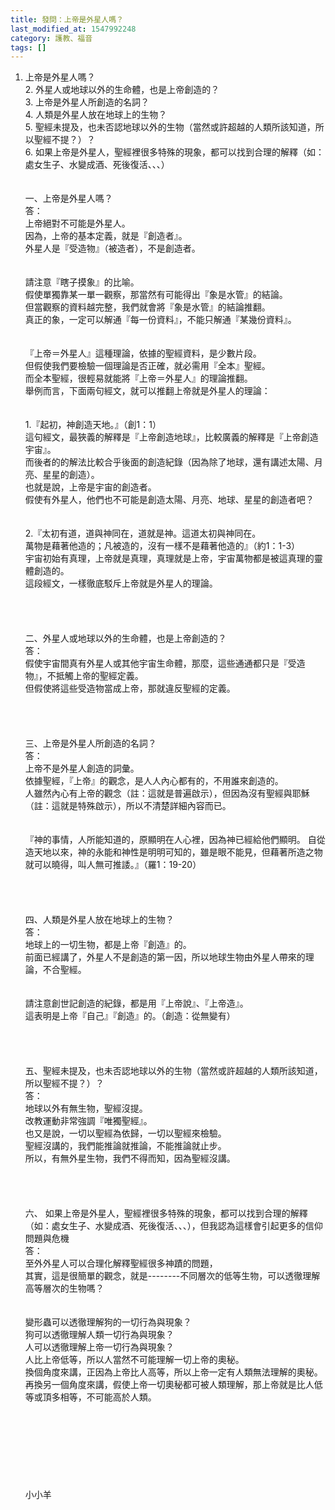 ```yaml
---
title: 發問：上帝是外星人嗎？
last_modified_at: 1547992248
category: 護教、福音
tags: []
---
```


1.	上帝是外星人嗎？<br>2.	外星人或地球以外的生命體，也是上帝創造的？<br>3.	上帝是外星人所創造的名詞？<br>4.	人類是外星人放在地球上的生物？<br>5.	聖經未提及，也未否認地球以外的生物（當然或許超越的人類所該知道，所以聖經不提？）？<br>6.	如果上帝是外星人，聖經裡很多特殊的現象，都可以找到合理的解釋（如：處女生子、水變成酒、死後復活、、、）<br><br><!--more--><br>一、上帝是外星人嗎？<br>答：<br>上帝絕對不可能是外星人。<br>因為，上帝的基本定義，就是『創造者』。<br>外星人是『受造物』（被造者），不是創造者。<br><br> <br>請注意『瞎子摸象』的比喻。<br>假使單獨靠某一單一觀察，那當然有可能得出『象是水管』的結論。<br>但當觀察的資料越完整，我們就會將『象是水管』的結論推翻。<br>真正的象，一定可以解通『每一份資料』，不能只解通『某幾份資料』。<br><br> <br>『上帝＝外星人』這種理論，依據的聖經資料，是少數片段。<br>但假使我們要檢驗一個理論是否正確，就必需用『全本』聖經。<br>而全本聖經，很輕易就能將『上帝＝外星人』的理論推翻。<br>舉例而言，下面兩句經文，就可以推翻上帝就是外星人的理論：<br> <br><br>1.『起初，神創造天地。』（創1：1）<br>這句經文，最狹義的解釋是『上帝創造地球』，比較廣義的解釋是『上帝創造宇宙』。<br>而後者的的解法比較合乎後面的創造紀錄（因為除了地球，還有講述太陽、月亮、星星的創造）。<br>也就是說，上帝是宇宙的創造者。<br>假使有外星人，他們也不可能是創造太陽、月亮、地球、星星的創造者吧？<br><br> <br>2.『太初有道，道與神同在，道就是神。這道太初與神同在。<br>萬物是藉著他造的；凡被造的，沒有一樣不是藉著他造的』（約1：1-3）<br>宇宙初始有真理，上帝就是真理，真理就是上帝，宇宙萬物都是被這真理的靈體創造的。<br>這段經文，一樣徹底駁斥上帝就是外星人的理論。<br> <br><br><br><br>二、外星人或地球以外的生命體，也是上帝創造的？<br>答：<br>假使宇宙間真有外星人或其他宇宙生命體，那麼，這些通通都只是『受造物』，不抵觸上帝的聖經定義。<br>但假使將這些受造物當成上帝，那就違反聖經的定義。<br> <br><br><br> <br>三、上帝是外星人所創造的名詞？<br>答：<br>上帝不是外星人創造的詞彙。<br>依據聖經，『上帝』的觀念，是人人內心都有的，不用誰來創造的。<br>人雖然內心有上帝的觀念（註：這就是普遍啟示），但因為沒有聖經與耶穌（註：這就是特殊啟示），所以不清楚詳細內容而已。<br> <br><br>『神的事情，人所能知道的，原顯明在人心裡，因為神已經給他們顯明。 自從造天地以來，神的永能和神性是明明可知的，雖是眼不能見，但藉著所造之物就可以曉得，叫人無可推諉。』（羅1：19-20）<br> <br> <br><br><br>四、人類是外星人放在地球上的生物？<br>答：<br>地球上的一切生物，都是上帝『創造』的。<br>前面已經講了，外星人不是創造的第一因，所以地球生物由外星人帶來的理論，不合聖經。<br> <br><br>請注意創世記創造的紀錄，都是用『上帝說』、『上帝造』。<br>這表明是上帝『自己』『創造』的。（創造：從無變有）<br> <br> <br><br><br>五、聖經未提及，也未否認地球以外的生物（當然或許超越的人類所該知道，所以聖經不提？）？<br>答：<br>地球以外有無生物，聖經沒提。<br>改教運動非常強調『唯獨聖經』。<br>也又是說，一切以聖經為依歸，一切以聖經來檢驗。<br>聖經沒講的，我們能推論就推論，不能推論就止步。<br>所以，有無外星生物，我們不得而知，因為聖經沒講。<br> <br><br><br><br>六、	如果上帝是外星人，聖經裡很多特殊的現象，都可以找到合理的解釋（如：處女生子、水變成酒、死後復活、、、），但我認為這樣會引起更多的信仰問題與危機<br>答：<br>至外外星人可以合理化解釋聖經很多神蹟的問題，<br>其實，這是很簡單的觀念，就是--------不同層次的低等生物，可以透徹理解高等層次的生物嗎？<br><br><br>變形蟲可以透徹理解狗的一切行為與現象？<br>狗可以透徹理解人類一切行為與現象？<br>人可以透徹理解上帝一切行為與現象？<br>人比上帝低等，所以人當然不可能理解一切上帝的奧秘。<br>換個角度來講，正因為上帝比人高等，所以上帝一定有人類無法理解的奧秘。<br>再換另一個角度來講，假使上帝一切奧秘都可被人類理解，那上帝就是比人低等或頂多相等，不可能高於人類。<br> <br> <br><br><br><br><br><br><br>小小羊<br><br><br><br><br><br><br><br><br>
